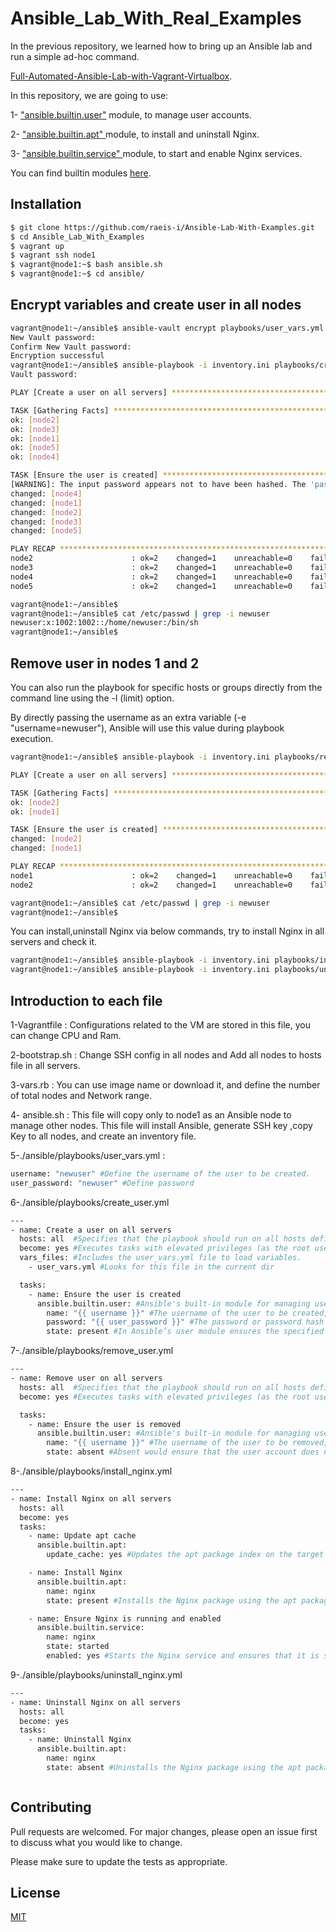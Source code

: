 # Ansible_Lab_With_Real_Examples
In the previous repository, we learned how to bring up an Ansible lab and run a simple ad-hoc command.

[Full-Automated-Ansible-Lab-with-Vagrant-Virtualbox](https://github.com/raeis-i/Full-Automated-Ansible-Lab-with-Vagrant-Virtualbox).

In this repository, we are going to use:

1- ["ansible.builtin.user"](https://docs.ansible.com/ansible/latest/collections/ansible/builtin/user_module.html) module, to manage user accounts.

2- ["ansible.builtin.apt" ](https://docs.ansible.com/ansible/latest/collections/ansible/builtin/apt_module.html) module, to install and uninstall Nginx.

3- ["ansible.builtin.service" ](https://docs.ansible.com/ansible/latest/collections/ansible/builtin/service_module.html) module, to start and enable Nginx services.

You can find builtin modules [here](https://docs.ansible.com/ansible/latest/collections/ansible/builtin/index.html).


## Installation
```bash
$ git clone https://github.com/raeis-i/Ansible-Lab-With-Examples.git
$ cd Ansible_Lab_With_Examples
$ vagrant up
$ vagrant ssh node1
$ vagrant@node1:~$ bash ansible.sh
$ vagrant@node1:~$ cd ansible/
```
## Encrypt variables and create user in all nodes
```bash
vagrant@node1:~/ansible$ ansible-vault encrypt playbooks/user_vars.yml 
New Vault password: 
Confirm New Vault password:
Encryption successful
vagrant@node1:~/ansible$ ansible-playbook -i inventory.ini playbooks/create_user.yml --ask-vault-pass
Vault password: 

PLAY [Create a user on all servers] **************************************************************************************************************

TASK [Gathering Facts] ***************************************************************************************************************************
ok: [node2]
ok: [node3]
ok: [node1]
ok: [node5]
ok: [node4]

TASK [Ensure the user is created] ****************************************************************************************************************
[WARNING]: The input password appears not to have been hashed. The 'password' argument must be encrypted for this module to work properly.
changed: [node4]
changed: [node1]
changed: [node2]
changed: [node3]
changed: [node5]

PLAY RECAP ***************************************************************************************************************************************node1                      : ok=2    changed=1    unreachable=0    failed=0    skipped=0    rescued=0    ignored=0
node2                      : ok=2    changed=1    unreachable=0    failed=0    skipped=0    rescued=0    ignored=0
node3                      : ok=2    changed=1    unreachable=0    failed=0    skipped=0    rescued=0    ignored=0
node4                      : ok=2    changed=1    unreachable=0    failed=0    skipped=0    rescued=0    ignored=0
node5                      : ok=2    changed=1    unreachable=0    failed=0    skipped=0    rescued=0    ignored=0

vagrant@node1:~/ansible$
vagrant@node1:~/ansible$ cat /etc/passwd | grep -i newuser
newuser:x:1002:1002::/home/newuser:/bin/sh
vagrant@node1:~/ansible$ 
```
## Remove user in nodes 1 and 2
You can also run the playbook for specific hosts or groups directly from the command line using the -l (limit) option.

By directly passing the username as an extra variable (-e "username=newuser"), Ansible will use this value during playbook execution.
```bash
vagrant@node1:~/ansible$ ansible-playbook -i inventory.ini playbooks/remove_user.yml -l node1,node2 -e "username=newuser"

PLAY [Create a user on all servers] **************************************************************************************************************

TASK [Gathering Facts] ***************************************************************************************************************************
ok: [node2]
ok: [node1]

TASK [Ensure the user is created] ****************************************************************************************************************
changed: [node2]
changed: [node1]

PLAY RECAP ***************************************************************************************************************************************
node1                      : ok=2    changed=1    unreachable=0    failed=0    skipped=0    rescued=0    ignored=0
node2                      : ok=2    changed=1    unreachable=0    failed=0    skipped=0    rescued=0    ignored=0

vagrant@node1:~/ansible$ cat /etc/passwd | grep -i newuser
vagrant@node1:~/ansible$
```
You can install,uninstall Nginx via below commands, try to install Nginx in all servers and check it.
```bash
vagrant@node1:~/ansible$ ansible-playbook -i inventory.ini playbooks/install_nginx.yml
vagrant@node1:~/ansible$ ansible-playbook -i inventory.ini playbooks/uninstall_nginx.yml
```

## Introduction to each file
1-Vagrantfile : 
Configurations related to the VM are stored in this file, you can change CPU and Ram.

2-bootstrap.sh : Change SSH config in all nodes and Add all nodes to hosts file in all servers.

3-vars.rb : You can use image name or download it, and define the number of total nodes and Network range.

4- ansible.sh : This file will copy only to node1 as an Ansible node to manage other nodes. This file will install Ansible, generate SSH key ,copy Key to all nodes, and create an inventory file.

5-./ansible/playbooks/user_vars.yml :
```bash
username: "newuser" #Define the username of the user to be created.
user_password: "newuser" #Define password
```

6-./ansible/playbooks/create_user.yml
```bash
---
- name: Create a user on all servers
  hosts: all  #Specifies that the playbook should run on all hosts defined in the inventory.
  become: yes #Executes tasks with elevated privileges (as the root user) using sudo.
  vars_files: #Includes the user_vars.yml file to load variables.
    - user_vars.yml #Looks for this file in the current dir

  tasks:
    - name: Ensure the user is created
      ansible.builtin.user: #Ansible's built-in module for managing user accounts.
        name: "{{ username }}" #The username of the user to be created, taken from the username variable.
        password: "{{ user_password }}" #The password or password hash of the user, taken from the user_password variable.
        state: present #In Ansible’s user module ensures the specified user exists. If the user is missing, it will be created. If the user exists, their properties (like password, shell, etc.) will be updated to match the playbook.
```


7-./ansible/playbooks/remove_user.yml 
```bash
---
- name: Remove user on all servers
  hosts: all  #Specifies that the playbook should run on all hosts defined in the inventory.
  become: yes #Executes tasks with elevated privileges (as the root user) using sudo.

  tasks:
    - name: Ensure the user is removed
      ansible.builtin.user: #Ansible's built-in module for managing user accounts.
        name: "{{ username }}" #The username of the user to be removed, taken from the username variable.
        state: absent #Absent would ensure that the user account does not exist on the target hosts. If the user exists, it will be removed
```
8-./ansible/playbooks/install_nginx.yml
```bash
---
- name: Install Nginx on all servers
  hosts: all
  become: yes
  tasks:
    - name: Update apt cache 
      ansible.builtin.apt:
        update_cache: yes #Updates the apt package index on the target hosts.

    - name: Install Nginx
      ansible.builtin.apt:
        name: nginx
        state: present #Installs the Nginx package using the apt package manager.

    - name: Ensure Nginx is running and enabled
      ansible.builtin.service:
        name: nginx
        state: started
        enabled: yes #Starts the Nginx service and ensures that it is set to start automatically during system boot.
```
9-./ansible/playbooks/uninstall_nginx.yml
```bash
---
- name: Uninstall Nginx on all servers
  hosts: all
  become: yes
  tasks:
    - name: Uninstall Nginx
      ansible.builtin.apt:
        name: nginx
        state: absent #Uninstalls the Nginx package using the apt package manager.



```


## Contributing
Pull requests are welcomed. For major changes, please open an issue first to discuss what you would like to change.

Please make sure to update the tests as appropriate.

## License

[MIT](https://choosealicense.com/licenses/mit/)
